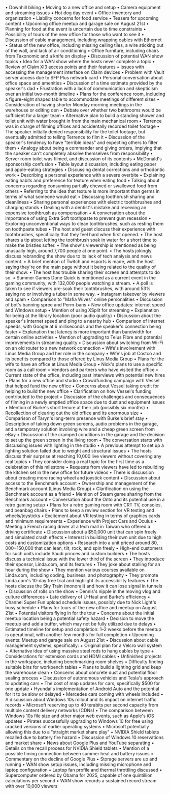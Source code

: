 • Downhill biking
• Moving to a new office and setup
• Camera equipment and streaming issues
• Hot dog day event
• Office inventory and organization
• Liability concerns for food service
• Teasers for upcoming content
• Upcoming office meetup and garage sale on August 21st
• Planning for food at the event is uncertain due to time constraints
• Possibility of tours of the new office for those who want to see it
• Discussion of cable management, including wrapping cables with Ethernet
• Status of the new office, including missing ceiling tiles, a wire sticking out of the wall, and lack of air conditioning
• Office furniture, including chairs from Taxonomic and a knife on display
• Discussion of potential WAN show topics
• Idea for a WAN show where the hosts never complete a topic
• Review of Claim XI3 access points and their features
• Issues with accessing the management interface on Claim devices
• Problem with Vault server access due to SFP Plus network card
• Personal conversation about office space and amenities
• Discussion of a time estimate provided by the speaker's dad
• Frustration with a lack of communication and skepticism over an initial two-month timeline
• Plans for the conference room, including a figure-eight shaped table to accommodate meetings of different sizes
• Consideration of having shorter Monday morning meetings in the warehouse or editing den
• Debate over whether two bathrooms would be sufficient for a larger team
• Alternative plan to build a standing shower and toilet unit with water brought in from the main mechanical room
• Terrence was in charge of filming offices and accidentally recorded toilet footage
• The speaker initially denied responsibility for the toilet footage, but eventually admitted to telling Terrence to film it
• Discussion of the speaker's tendency to have "terrible ideas" and expecting others to filter them
• Analogy about being a commander and giving orders, implying that the speaker can't completely absolve themselves from responsibility
• Server room toilet was filmed, and discussion of its contents
• McDonald's sponsorship confusion
• Table layout discussion, including eating paper and apple-eating strategies
• Discussing dental corrections and orthodontic work
• Describing a personal experience with a severe overbite
• Explaining eating habits and preference for texture when eating food
• Talking about concerns regarding consuming partially chewed or swallowed food from others
• Referring to the idea that texture is more important than germs in terms of what someone would eat
• Discussing toothbrush sharing and cleanliness
• Sharing personal experiences with electric toothbrushes and charging stands
• Dealing with a dentist's mistake and receiving an expensive toothbrush as compensation
• A conversation about the importance of using Extra Soft toothpaste to prevent gum recession
• Exploring unconventional ways to clean toothbrushes, such as resting them on toothpaste tubes
• The host and guest discuss their experience with toothbrushes, specifically that they feel hard when first opened.
• The host shares a tip about letting the toothbrush soak in water for a short time to make the bristles softer.
• The show's viewership is mentioned as being unusually high, around 7,700 people at one point.
• The hosts jokingly discuss rebranding the show due to its lack of tech analysis and news content.
• A brief mention of Twitch and esports is made, with the host saying they're on the main page without it being related to the quality of their show.
• The host has trouble sharing their screen and attempts to do so.
• Summer Games Done Quick is mentioned as a current event in the gaming community, with 132,000 people watching a stream.
• A poll is taken to see if viewers pre-soak their toothbrushes, with around 53% saying no or involving a tuber in some way.
• Instagram takeover by viewers and spam
• Comparison to "Mafia Wives" online personalities
• Discussion of bot's banning spree and Perm-bans
• New office updates: internet speed and Windows setup
• Mention of using XSplit for streaming
• Explanation for being at the library location (poor audio quality)
• Discussion about the speaker's internet speed and ping to a nearby hub
• Comparison of internet speeds, with Google at 6 milliseconds and the speaker's connection being faster
• Explanation that latency is more important than bandwidth for certain online activities
• Mention of upgrading to Telus Fibre and potential improvements in streaming quality
• Discussion about switching from Wi-Fi on an old router to a new network connection
• Wife's involvement with Linus Media Group and her role in the company
• Wife's job at Costco and its benefits compared to those offered by Linus Media Group
• Plans for the wife to have an office at Linus Media Group
• Nick's plans to use a specific room as a call room
• Vendors and partners who have visited the office
• Current state of the office, including past interviews with potential new hires
• Plans for a new office and studio
• Crowdfunding campaign with Vessel that helped fund the new office
• Concerns about Vessel taking credit for helping to build the new office
• Clarification on how Vessel's funding contributed to the project
• Discussion of the challenges and consequences of filming in a newly emptied office space due to dust and equipment issues
• Mention of Burke's short tenure at their job (possibly six months)
• Recollection of clearing out the old office and its enormous size
• Comparison of Taryn's long-term presence with Burke's brief stay
• Description of taking down green screens, audio problems in the garage, and a temporary solution involving wire and a cheap green screen from eBay
• Discussion of the cramped conditions in the garage and the decision to set up the green screen in the living room
• The conversation starts with discussing issues with lighting in the studio
• A previous attempt to set up a lighting solution failed due to weight and structural issues
• The hosts discuss their surprise at reaching 10,000 live viewers without covering any real topics
• They consider doing a real topic for the first time as a celebration of this milestone
• Requests from viewers have led to rebuilding the kitchen set in the new office for future videos
• There is discussion about creating more racing wheel and joystick content
• Discussion about access to the Benchmark account
• Ownership and management of the Benchmark account (Linus Media Group)
• Clarification on using the Benchmark account as a friend
• Mention of Steam game sharing from the Benchmark account
• Conversation about the Onto and its potential use in a retro gaming setup
• Plans for a retro gaming room with CRT TV, consoles, and beanbag chairs
• Plans to keep a review section for VR testing and wheels/joysticks
• Excitement about VR testing in terms of graphics cards and minimum requirements
• Experience with Project Cars and Oculus
• Meeting a French racing driver at a tech mall in Taiwan who offered a driving certificate
• Discussion about a $50,000 unit that can spin freely and simulated crash effects
• Interest in building their own unit due to high costs and customization options
• Research into a unit priced around $80,000-$150,000 that can lean, tilt, rock, and spin freely
• High-end customers for such units include Saudi princes and custom builders
• The hosts discuss a technical issue with the lower third of the screen
• They introduce their sponsor, Linda.com, and its features
• They joke about stalling for an hour during the show
• They mention various courses available on Linda.com, including coding, business, and photography
• They promote Linda.com's 10-day free trial and highlight its accessibility features
• The hosts discuss the Sky Train (monorail) and how it can lose signal in tunnels
• Discussion of rolls on the show
• Dennis's nipple in the moving vlog and culture differences
• Late delivery of U-Haul and Burke's efficiency
• Channel Super Fun upload schedule issues, possibly due to Nick Light's busy schedule
• Plans for tours of the new office and meetup on August 21st
• Potential visitors flying in for the tour
• Concerns about the initial meetup location being a potential safety hazard
• Decision to move the meetup and add a buffer, which may not be fully utilized due to delays
• Estimated timeline for setup and completion: 1–2 weeks before the meetup is operational, with another few months for full completion
• Upcoming events: Meetup and garage sale on August 21st
• Discussion about cable management systems, specifically:
	+ Original plan for a Velcro wall system
	+ Alternative idea of using massive steel rods to hang cables by type
	+ Considerations for extension cords and HDMI cables
• Unfinished projects in the workspace, including benchmarking room shelves
• Difficulty finding suitable bins for workbench tables
• Plans to build a lighting grid and keep the warehouse clean
• Concerns about concrete dust and potential floor sealing process
• Discussion of autonomous vehicles and Tesla's approach to updating cars
• The cost of map updates for cars, specifically $500 for one update
• Hyundai's implementation of Android Auto and the potential for it to be slow or delayed
• Mercedes cars coming with wheels included
• A discussion about Windows 10s rollout and its impact on internet traffic records
• Microsoft reserving up to 40 terabits per second capacity from multiple content delivery networks (CDNs)
• The comparison between Windows 10s file size and other major web events, such as Apple's iOS updates
• Pirates successfully upgrading to Windows 10 for free using cracked versions of earlier operating systems
• Microsoft potentially allowing this due to a "straight market share play"
• NVIDIA Shield tablets recalled due to battery fire hazard
• Discussion of Windows 10 reservations and market share
• News about Google Plus and YouTube separating
• Details on the recall process for NVIDIA Shield tablets
• Mention of a possible timing connection between summer heat and battery issues
• Commentary on the decline of Google Plus
• Storage servers are up and running
• WAN show setup issues, including missing microphone and laptop configuration
• Laptop fan profile and thermal throttling discussed
• Supercomputer ordered by Obama for 2025, capable of one quintillion calculations per second
• WAN show records a sustained record stream with over 10,000 viewers